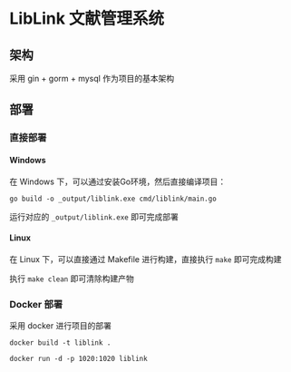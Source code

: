 # LibLink 文献管理系统

## 架构

采用 gin + gorm + mysql 作为项目的基本架构

## 部署

### 直接部署

#### Windows

在 Windows 下，可以通过安装Go环境，然后直接编译项目：

`go build -o _output/liblink.exe cmd/liblink/main.go`

运行对应的 `_output/liblink.exe` 即可完成部署

#### Linux

在 Linux 下，可以直接通过 Makefile 进行构建，直接执行 `make` 即可完成构建

执行 `make clean` 即可清除构建产物

### Docker 部署

采用 docker 进行项目的部署

`docker build -t liblink .`

`docker run -d -p 1020:1020 liblink`
